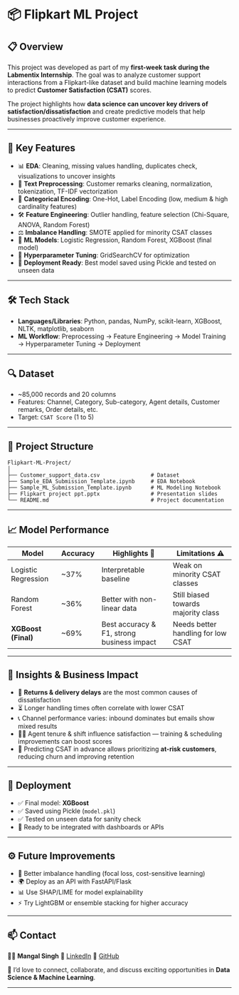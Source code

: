 # 📦 Flipkart ML Project

## 📋 Overview

This project was developed as part of my **first-week task during the Labmentix Internship**.
The goal was to analyze customer support interactions from a Flipkart-like dataset and build machine learning models to predict **Customer Satisfaction (CSAT)** scores.

The project highlights how **data science can uncover key drivers of satisfaction/dissatisfaction** and create predictive models that help businesses proactively improve customer experience.

---

## 🧠 Key Features

* 📊 **EDA**: Cleaning, missing values handling, duplicates check, visualizations to uncover insights
* 📝 **Text Preprocessing**: Customer remarks cleaning, normalization, tokenization, TF-IDF vectorization
* 🔑 **Categorical Encoding**: One-Hot, Label Encoding (low, medium & high cardinality features)
* 🛠️ **Feature Engineering**: Outlier handling, feature selection (Chi-Square, ANOVA, Random Forest)
* ⚖️ **Imbalance Handling**: SMOTE applied for minority CSAT classes
* 🤖 **ML Models**: Logistic Regression, Random Forest, XGBoost (final model)
* 🎯 **Hyperparameter Tuning**: GridSearchCV for optimization
* 💾 **Deployment Ready**: Best model saved using Pickle and tested on unseen data

---

## 🛠️ Tech Stack

* **Languages/Libraries**: Python, pandas, NumPy, scikit-learn, XGBoost, NLTK, matplotlib, seaborn
* **ML Workflow**: Preprocessing → Feature Engineering → Model Training → Hyperparameter Tuning → Deployment

---

## 🔍 Dataset

* \~85,000 records and 20 columns
* Features: Channel, Category, Sub-category, Agent details, Customer remarks, Order details, etc.
* Target: `CSAT Score` (1 to 5)

---

## 🚀 Project Structure

```
Flipkart-ML-Project/
│
├── Customer_support_data.csv                # Dataset
├── Sample_EDA_Submission_Template.ipynb     # EDA Notebook
├── Sample_ML_Submission_Template.ipynb      # ML Modeling Notebook
├── Flipkart project ppt.pptx                # Presentation slides
└── README.md                                # Project documentation
```

---

## 📈 Model Performance

| Model               | Accuracy | Highlights 🚀                              | Limitations ⚠️                      |
| ------------------- | -------- | ------------------------------------------ | ----------------------------------- |
| Logistic Regression | \~37%    | Interpretable baseline                     | Weak on minority CSAT classes       |
| Random Forest       | \~36%    | Better with non-linear data                | Still biased towards majority class |
| **XGBoost (Final)** | \~69%    | Best accuracy & F1, strong business impact | Needs better handling for low CSAT  |

---

## 🔭 Insights & Business Impact

* 📌 **Returns & delivery delays** are the most common causes of dissatisfaction
* ⏳ Longer handling times often correlate with lower CSAT
* 📞 Channel performance varies: inbound dominates but emails show mixed results
* 👩‍💼 Agent tenure & shift influence satisfaction — training & scheduling improvements can boost scores
* 🚀 Predicting CSAT in advance allows prioritizing **at-risk customers**, reducing churn and improving retention

---

## 🔐 Deployment

* ✅ Final model: **XGBoost**
* ✅ Saved using Pickle (`model.pkl`)
* ✅ Tested on unseen data for sanity check
* 🔮 Ready to be integrated with dashboards or APIs

---

## ⚙️ Future Improvements

* 🔄 Better imbalance handling (focal loss, cost-sensitive learning)
* 🌍 Deploy as an API with FastAPI/Flask
* 📊 Use SHAP/LIME for model explainability
* ⚡ Try LightGBM or ensemble stacking for higher accuracy

---

## 📫 Contact

👨‍💻 **Mangal Singh**
🔗 [LinkedIn](https://www.linkedin.com/in/mangal-singh001)
🐙 [GitHub](https://github.com/mangal-singh001)

💬 I’d love to connect, collaborate, and discuss exciting opportunities in **Data Science & Machine Learning**.

---
